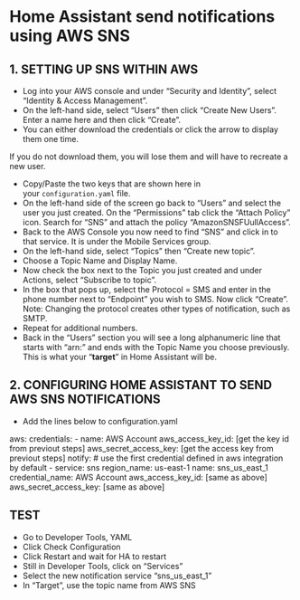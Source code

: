 # Home Assistant send notifications using AWS SNS


## 1. SETTING UP SNS WITHIN AWS

- Log into your AWS console and under “Security and Identity”, select “Identity & Access Management”.
- On the left-hand side, select “Users” then click “Create New Users”. Enter a name here and then click “Create”.
- You can either download the credentials or click the arrow to display them one time.

If you do not download them, you will lose them and will have to recreate a new user.

- Copy/Paste the two keys that are shown here in your `configuration.yaml` file.
- On the left-hand side of the screen go back to “Users” and select the user you just created. On the “Permissions” tab click the “Attach Policy” icon. Search for “SNS” and attach the policy “AmazonSNSFUullAccess”.
- Back to the AWS Console you now need to find “SNS” and click in to that service. It is under the Mobile Services group.
- On the left-hand side, select “Topics” then “Create new topic”.
- Choose a Topic Name and Display Name.
- Now check the box next to the Topic you just created and under Actions, select “Subscribe to topic”.
- In the box that pops up, select the Protocol = SMS and enter in the phone number next to “Endpoint” you wish to SMS. Now click “Create”. Note: Changing the protocol creates other types of notification, such as SMTP.
- Repeat for additional numbers.
- Back in the “Users” section you will see a long alphanumeric line that starts with “arn:” and ends with the Topic Name you choose previously. This is what your “**target**” in Home Assistant will be.

## 2. CONFIGURING HOME ASSISTANT TO SEND AWS SNS NOTIFICATIONS

- Add the lines below to configuration.yaml

aws:
  credentials:
    - name: AWS Account
    aws_access_key_id: [get the key id from previout steps]
    aws_secret_access_key: [get the access key from previout steps]
  notify:
    # use the first credential defined in aws integration by default
    - service: sns
      region_name: us-east-1
      name: sns_us_east_1
      credential_name: AWS Account
      aws_access_key_id: [same as above]
      aws_secret_access_key: [same as above]

## TEST

- Go to Developer Tools, YAML
- Click Check Configuration
- Click Restart and wait for HA to restart
- Still in Developer Tools, click on “Services”
- Select the new notification service “sns_us_east_1”
- In “Target”, use the topic name from AWS SNS
